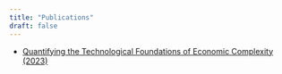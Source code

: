 ```yaml
---
title: "Publications"
draft: false
---
```


* [Quantifying the Technological Foundations of Economic Complexity (2023)](https://arxiv.org/abs/2301.04579)

